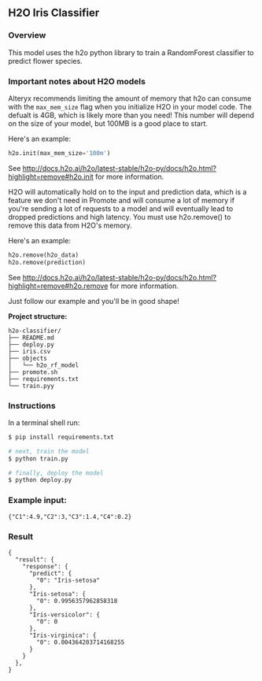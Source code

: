 ## H2O Iris Classifier
### Overview

This model uses the h2o python library to train a RandomForest classifier to predict flower species.

### Important notes about H2O models

Alteryx recommends limiting the amount of memory that h2o can consume with the `max_mem_size` flag when you initialize H2O in your model code.
The defualt is 4GB, which is likely more than you need! This number will depend on the size of your model, but 100MB is a good place to start.

Here's an example:

```Python
h2o.init(max_mem_size='100m')
```

See http://docs.h2o.ai/h2o/latest-stable/h2o-py/docs/h2o.html?highlight=remove#h2o.init for more information.

H2O will automatically hold on to the input and prediction data, which is a feature we don't need in Promote and will consume a lot of memory if you're sending a lot of requests to a model and will eventually lead to dropped predictions and high latency.
You must use h2o.remove() to remove this data from H2O's memory.

Here's an example:

```Python
h2o.remove(h2o_data)
h2o.remove(prediction)
```

See http://docs.h2o.ai/h2o/latest-stable/h2o-py/docs/h2o.html?highlight=remove#h2o.remove for more information.

Just follow our example and you'll be in good shape!

**Project structure:**

```
h2o-classifier/
├── README.md
├── deploy.py
├── iris.csv
├── objects
│   └── h2o_rf_model
├── promote.sh
├── requirements.txt
└── train.pyy
```

### Instructions

In a terminal shell run:

```bash
$ pip install requirements.txt

# next, train the model
$ python train.py

# finally, deploy the model
$ python deploy.py
```

### Example input:

```
{"C1":4.9,"C2":3,"C3":1.4,"C4":0.2}
```

### Result

```
{
  "result": {
    "response": {
      "predict": {
        "0": "Iris-setosa"
      },
      "Iris-setosa": {
        "0": 0.9956357962858318
      },
      "Iris-versicolor": {
        "0": 0
      },
      "Iris-virginica": {
        "0": 0.004364203714168255
      }
    }
  },
}
```
